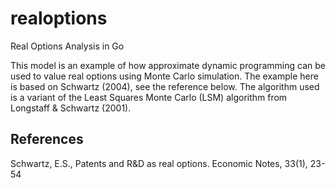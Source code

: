 # realoptions
Real Options Analysis in Go

This model is an example of how approximate dynamic programming can be used to value 
real options using Monte Carlo simulation. The example here is based on Schwartz (2004), see
the reference below. The algorithm used is a variant of the Least Squares Monte Carlo (LSM) algorithm
from Longstaff & Schwartz (2001). 

## References
Schwartz, E.S., Patents and R&D as real options. Economic Notes, 33(1), 23-54

